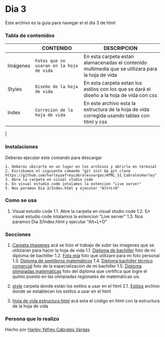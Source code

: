 # Dia 3
Este archivo es la guía para navegar el el día 3 de html

### Tabla de contenidos

|                |CONTENIDO                         |DESCRIPCION                             |
|------------------|------------------------------------|-----------------------------------|
|Imágenes|`Fotos que se usaran en la hoja de vida`            |En esta carpeta estan alamacenadas el contenido multimedia que se utilizara para la hoja de vida         |
|Styles         |`Diseño de la hoja de vida`            |En esta carpeta estan los estilos con los que se dará el diseño a la hoja de vida con css         |
|Index         |`Correcion de la hoja de vida`|En este archivo esta la estructura de la hoja de vida corregida usando tablas con html y css
|

### Instalaciones 
Deberas ejecutar este comando para descargar 

```
1. Deberas ubicarte en un lugar en los archivos y abrirlo en terminal
2. Escribimos el siguiente comando "git init && git clone https://github.com/harleyyefreycabralesvargas/HTML_S1_CabralesHarley"
3. Abre la carpeta en visual studio code
4. En visual estudio code intalamos la extencion "Live server"
5. Nos paramos Dia 3/Index.html y ejecutar "Alt+L+O"

```

### Como se usa
1. Visual estudio code
1.1. Abre la carpeta en visual studio code
1.2. En visual estudio code intalamos la extencion "Live server"
1.3. Nos paramos Dia 3/Index.html y ejecutar "Alt+L+O"

### Secciones
1. [Carpeta imagenes](imagenes) acá se hizo el trabajo de subir las imagenes que se utilizaran para hacer la hoja de vida
1.1. [Diploma de bachiller](imagenes/diploma.jpeg) foto de mi diploma de bachiller
1.2. [Foto mía](imagenes/foto_hoja_de_vida.jpeg) foto que utilizare para mi foto personal
1.3. [Diploma de semilleros matemáticos](imagenes/semilleros.jpeg) 
1.4. [Diploma bachiller técnico comercial](imagenes/tecnico.jpeg) foto de la especialización de mi bachiller
1.5. [Diploma olimpiadas matemáticas](imagenes/uis5.jpeg) foto del diploma que certifica que logre el quinto puesto en las olimpiadas regionales de matemáticas uis

2. [style](style) carpeta donde están los estilos a usar en el html
2.1. [Estilos](style/styles.css) archivo donde se establecen los estilos a usar en el html
3. [Hoja de vida estructura html](Index.html) acá esta el código en html con la estructura de la hoja de vida 
### Persona que lo realizo

Hecho por [Harley Yefrey Cabrales Vargas](https://github.com/harleyyefreycabralesvargas)
